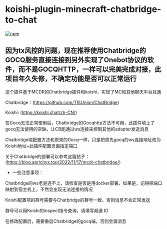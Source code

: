 # koishi-plugin-minecraft-chatbridge-to-chat

[![npm](https://img.shields.io/npm/v/koishi-plugin-minecraft-chatbridge-to-chat?style=flat-square)](https://www.npmjs.com/package/koishi-plugin-minecraft-chatbridge-to-chat)

## 因为tx风控的问题，现在推荐使用Chatbridge的GOCQ服务直接连接到另外实现了Onebot协议的软件，而不是GOCQHTTP，一样可以完美完成对接，此项目年久失修，不确定功能是否可以正常运行

这个插件基于MCDR的Chatbridge插件和koishi，实现了MC和其他聊天平台互通

Chatbridge：(https://github.com/TISUnion/ChatBridge)

Koishi: (https://koishi.chat/zh-CN/)

在Gocq无法正常使用后，Chatbridge的Gocqhttp方法不可用，此插件填上了gocq无法使用的空缺，让CB能通过ws连接来控制其他的adapter发送消息

Chatbridge端配置方法和原来的Gocq一样，只是把原先gocq的ws连接地址改为Koishi地址+此插件配置页面指定端口

关于Chatbridge的部署可以参考这篇帖子：(https://blog.apricityx.top/2022/11/17/mcdr-chatbridge/)

- 一些注意事项：

Chatbridge的ws老是连不上，请检查是否是用docker部署，如果是，记得把端口映射到宿主机上，不然会出现无法连接的情况

Koishi配置项的群号需要与Chatbridge的群号一致，否则消息不会正常发送

群号可以用Koishi的inspect指令查询，请填写频道 ID

在修改配置后，需要重启Chatbridge的gocq端，否则会漏消息

